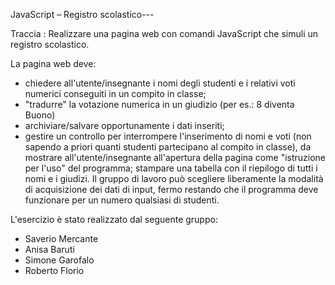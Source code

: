 JavaScript – Registro scolastico---

Traccia : Realizzare una pagina web con comandi JavaScript che simuli un registro scolastico.


La pagina web deve:

- chiedere all'utente/insegnante i nomi degli studenti e i relativi voti numerici conseguiti
  in un compito in classe;
- "tradurre" la votazione numerica in un giudizio (per es.: 8 diventa Buono)
- archiviare/salvare opportunamente i dati inseriti;
- gestire un controllo per interrompere l'inserimento di nomi e voti (non sapendo a priori
  quanti studenti partecipano al compito in classe), da mostrare all'utente/insegnante
  all'apertura della pagina come "istruzione per l'uso" del programma;
  stampare una tabella con il riepilogo di tutti i nomi e i giudizi.
  Il gruppo di lavoro può scegliere liberamente la modalità di acquisizione dei dati di input,
  fermo restando che il programma deve funzionare per un numero qualsiasi di studenti.

L'esercizio è stato realizzato dal seguente gruppo: 

- Saverio Mercante
- Anisa Baruti
- Simone Garofalo
- Roberto Florio
